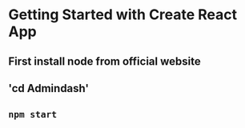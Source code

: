 # Getting Started with Create React App


## First install node from official website

## 'cd Admindash'

## `npm start`
